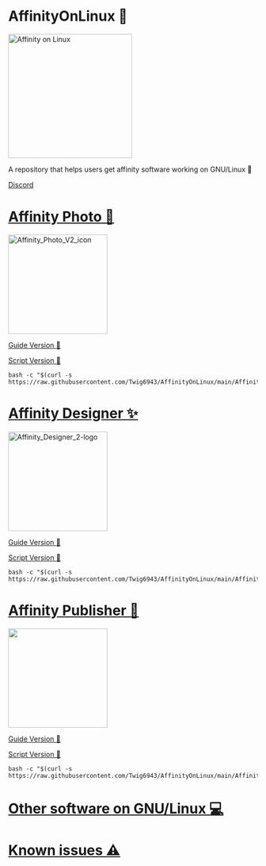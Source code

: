 # AffinityOnLinux 🌹

<img src="https://github.com/Twig6943/AffinityOnLinux/blob/main/AffinityOnLinux.png?raw=true" alt="Affinity on Linux" width="250"/>

A repository that helps users get affinity software working on GNU/Linux 🐧

[Discord](https://discord.gg/t5V9ecpJWZ)

# [Affinity Photo 📸](https://affinity.serif.com/en-gb/photo/?#top)

<img src="https://github.com/user-attachments/assets/c7b70ee5-58e3-46c6-b385-7c3d02749664" alt="Affinity_Photo_V2_icon" width="200"/>


[Guide Version 📕](https://github.com/Twig6943/AffinityOnLinux/blob/main/AffinityPhoto/Guide.md)

[Script Version 🤖](https://github.com/Twig6943/AffinityOnLinux/blob/main/AffinityPhoto/Script.sh)
```
bash -c "$(curl -s https://raw.githubusercontent.com/Twig6943/AffinityOnLinux/main/AffinityPhoto/Script.sh)"
```

# [Affinity Designer ✨](https://affinity.serif.com/en-us/designer/?#top)

<img src="https://github.com/user-attachments/assets/8ea7f748-c455-4ee8-9a94-775de40dbbf3" alt="Affinity_Designer_2-logo" width="200"/>

[Guide Version 📕](https://github.com/Twig6943/AffinityOnLinux/blob/main/AffinityDesigner/Guide.md)

[Script Version 🤖](https://github.com/Twig6943/AffinityOnLinux/blob/main/AffinityDesigner/Script.sh)
```
bash -c "$(curl -s https://raw.githubusercontent.com/Twig6943/AffinityOnLinux/main/AffinityDesigner/Script.sh)"
```

# [Affinity Publisher 📢](https://affinity.serif.com/en-gb/publisher/?#top)

<img src="https://github.com/user-attachments/assets/96ae06f8-470b-451f-ba29-835324b5b552" width="200"/>

[Guide Version 📕](https://github.com/Twig6943/AffinityOnLinux/blob/main/AffinityPublisher/Guide.md)

[Script Version 🤖](https://github.com/Twig6943/AffinityOnLinux/blob/main/AffinityPublisher/Script.sh)
```
bash -c "$(curl -s https://raw.githubusercontent.com/Twig6943/AffinityOnLinux/main/AffinityPublisher/Script.sh)"
```

# [Other software on GNU/Linux 💻](https://github.com/Twig6943/AffinityOnLinux/blob/main/OtherSoftware-on-Linux.md)
# [Known issues ⚠️](https://github.com/Twig6943/AffinityOnLinux/blob/main/Known-issues.md)
